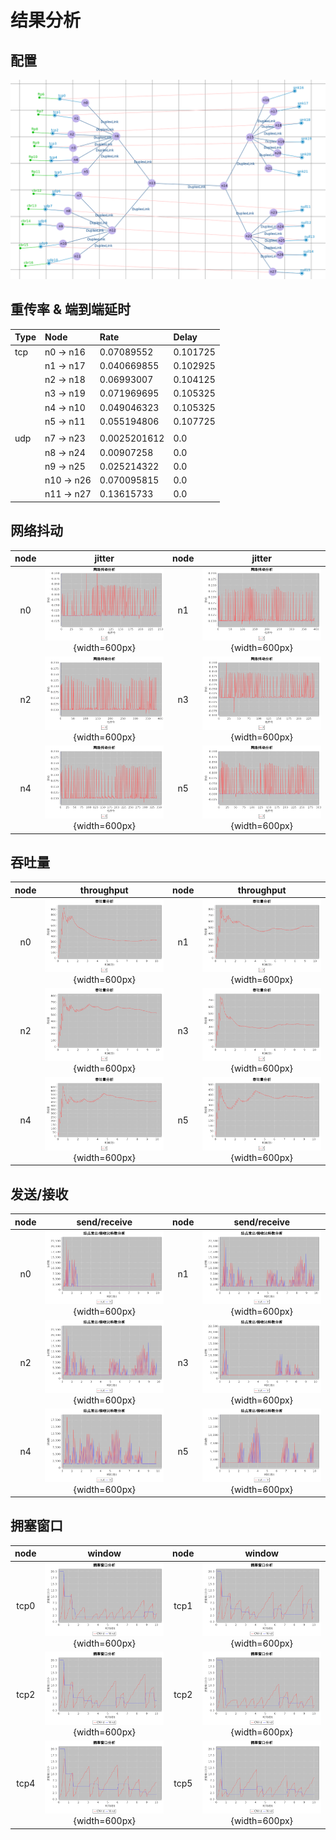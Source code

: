 结果分析
=====

## 配置
![configure](./configure.png)

## 重传率 & 端到端延时
|Type | Node         | Rate         | Delay     |
|:----|:-------------|:-------------|:----------|
|tcp  | n0  → n16    | 0.07089552   | 0.101725  |
|     | n1  → n17    | 0.040669855  | 0.102925  |
|     | n2  → n18    | 0.06993007   | 0.104125  |
|     | n3  → n19    | 0.071969695  | 0.105325  |
|     | n4  → n10    | 0.049046323  | 0.105325  |
|     | n5  → n11    | 0.055194806  | 0.107725  |
|     |              |              |           |
|udp  | n7  → n23    | 0.0025201612 | 0.0       |
|     | n8  → n24    | 0.00907258   | 0.0       |
|     | n9  → n25    | 0.025214322  | 0.0       |
|     | n10 → n26    | 0.070095815  | 0.0       |
|     | n11 → n27    | 0.13615733   | 0.0       |

## 网络抖动
|node|jitter                             |node|jitter                             |
|:--:|:---------------------------------:|:--:|:---------------------------------:|
| n0 |![n0](./jitter_n0.png){width=600px}| n1 |![n0](./jitter_n1.png){width=600px}|
| n2 |![n2](./jitter_n2.png){width=600px}| n3 |![n3](./jitter_n3.png){width=600px}|
| n4 |![n4](./jitter_n4.png){width=600px}| n5 |![n5](./jitter_n5.png){width=600px}|

## 吞吐量
|node|throughput                             |node|throughput                             |
|:--:|:-------------------------------------:|:--:|:-------------------------------------:|
| n0 |![n0](./throughput_n0.png){width=600px}| n1 |![n1](./throughput_n1.png){width=600px}|
| n2 |![n2](./throughput_n2.png){width=600px}| n3 |![n3](./throughput_n3.png){width=600px}|
| n4 |![n4](./throughput_n4.png){width=600px}| n5 |![n5](./throughput_n5.png){width=600px}|

## 发送/接收
|node|send/receive                         |node|send/receive                         |
|:--:|:-----------------------------------:|:--:|:-----------------------------------:|
| n0 |![n0](./sendrecv_n0.png){width=600px}| n1 |![n1](./sendrecv_n1.png){width=600px}|
| n2 |![n2](./sendrecv_n1.png){width=600px}| n3 |![n3](./sendrecv_n3.png){width=600px}|
| n4 |![n4](./sendrecv_n2.png){width=600px}| n5 |![n5](./sendrecv_n5.png){width=600px}|

## 拥塞窗口
|node|window                               |node|window                               |
|:--:|:-----------------------------------:|:--:|:-----------------------------------:|
|tcp0|![t0](./window_tcp0.png){width=600px}|tcp1|![t1](./window_tcp1.png){width=600px}|
|tcp2|![t2](./window_tcp1.png){width=600px}|tcp2|![t3](./window_tcp3.png){width=600px}|
|tcp4|![t4](./window_tcp2.png){width=600px}|tcp5|![t5](./window_tcp5.png){width=600px}|

